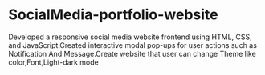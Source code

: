 # SocialMedia-portfolio-website
 Developed a responsive social media website frontend using HTML, CSS, and JavaScript.Created interactive modal pop-ups for user actions such as Notification And Message.Create website that user can change Theme like color,Font,Light-dark mode

